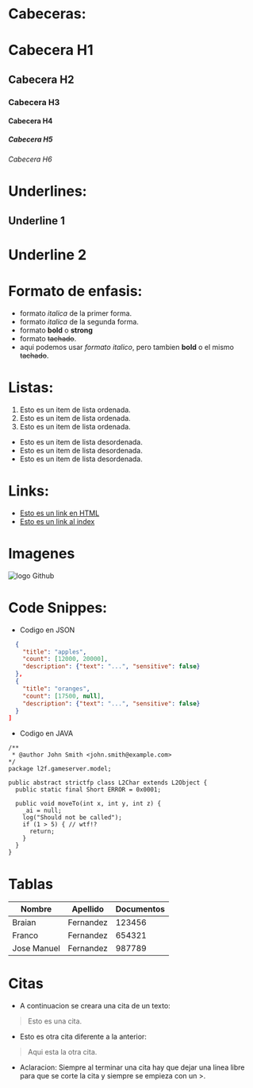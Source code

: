 # Cabeceras:

# Cabecera H1
## Cabecera H2
### Cabecera H3
#### Cabecera H4
##### Cabecera H5
###### Cabecera H6

# Underlines:
Underline 1
-------------

Underline 2
============

# Formato de enfasis:
- formato *italica* de la primer forma.
- formato _italica_ de la segunda forma.
- formato **bold** o __strong__ 
- formato ~~tachado~~.
- aqui podemos usar *formato italico*, pero tambien __bold__ o el mismo ~~tachado~~.

# Listas:

1. Esto es un item de lista ordenada.
2. Esto es un item de lista ordenada.
3. Esto es un item de lista ordenada.
- Esto es un item de lista desordenada.
- Esto es un item de lista desordenada.
- Esto es un item de lista desordenada.

# Links:
- <a href ="http://www.google.com"> Esto es un link en HTML</a>
- [Esto es un link al index](index.html)

# Imagenes
![logo Github](https://e7.pngegg.com/pngimages/914/758/png-clipart-github-social-media-computer-icons-logo-android-github-logo-computer-wallpaper.png)

# Code Snippes:
- Codigo en JSON
``` JSON [
  {
    "title": "apples",
    "count": [12000, 20000],
    "description": {"text": "...", "sensitive": false}
  },
  {
    "title": "oranges",
    "count": [17500, null],
    "description": {"text": "...", "sensitive": false}
  }
]
```
- Codigo en JAVA
``` 
/**
 * @author John Smith <john.smith@example.com>
*/
package l2f.gameserver.model;

public abstract strictfp class L2Char extends L2Object {
  public static final Short ERROR = 0x0001;

  public void moveTo(int x, int y, int z) {
    _ai = null;
    log("Should not be called");
    if (1 > 5) { // wtf!?
      return;
    }
  }
}
```

# Tablas

| Nombre | Apellido | Documentos  |
|--------| -------- | ----------- |
| Braian| Fernandez | 123456|
|Franco | Fernandez | 654321|
|Jose Manuel| Fernandez| 987789|

# Citas

- A continuacion se creara una cita de un texto:
> Esto es una cita.

- Esto es otra cita diferente a la anterior:
> Aqui esta la otra cita. 

- Aclaracion: Siempre al terminar una cita hay que dejar una linea libre para que se corte la cita y siempre se empieza con un >.

